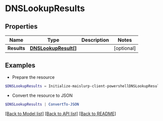 # DNSLookupResults
## Properties

Name | Type | Description | Notes
------------ | ------------- | ------------- | -------------
**Results** | [**DNSLookupResult[]**](DNSLookupResult) |  | [optional] 

## Examples

- Prepare the resource
```powershell
$DNSLookupResults = Initialize-maislurp-client-powershellDNSLookupResults  -Results null
```

- Convert the resource to JSON
```powershell
$DNSLookupResults | ConvertTo-JSON
```

[[Back to Model list]](../README#documentation-for-models) [[Back to API list]](../README#documentation-for-api-endpoints) [[Back to README]](../README)

